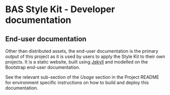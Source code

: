 # BAS Style Kit - Developer documentation

## End-user documentation

Other than distributed assets, the end-user documentation is the primary output of this project as it is used by users
to apply the Style Kit to their own projects. It is a static website, built using [Jekyll](http://jekyllrb.com) and
modelled on the Bootstrap end-user documentation.

See the relevant sub-section of the *Usage* section in the Project README for environment specific instructions on how
to build and deploy this documentation.
